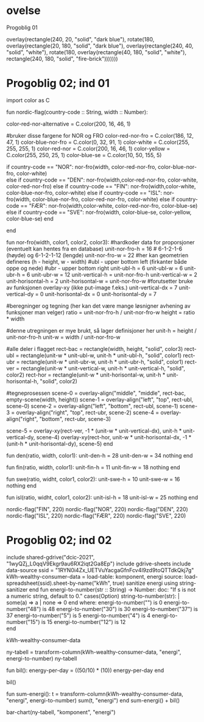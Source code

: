 # ovelse
Progoblig 01

overlay(rectangle(240, 20, "solid", "dark blue"),
  rotate(180,
    overlay(rectangle(20, 180, "solid", "dark blue"),
overlay(rectangle(240, 40, "solid", "white"),
    rotate(180,
          overlay(rectangle(40, 180, "solid", "white"),
            rectangle(240, 180, "solid", "fire-brick")))))))



# Progoblig 02; ind 01
import color as C

fun nordic-flag(country-code :: String, width :: Number):
  
  color-red-nor-alternative = C.color(200, 16, 46, 1) 
  
  #bruker disse fargene for NOR og FRO
  color-red-nor-fro = C.color(186, 12, 47, 1)
  color-blue-nor-fro = C.color(0, 32, 91, 1)
  color-white = C.color(255, 255, 255, 1)
  color-red-nor = C.color(200, 16, 46, 1)
  color-yellow = C.color(255, 250, 25, 1)
  color-blue-se = C.color(10, 50, 155, 5)
 
 
  if country-code == "NOR":
    nor-fro(width, color-red-nor-fro, color-blue-nor-fro, color-white)   
  else if country-code == "DEN": 
    nor-fro(width,color-red-nor-fro, color-white, color-red-nor-fro)
  else if country-code == "FIN":
   nor-fro(width,color-white, color-blue-nor-fro, color-white)
  else if country-code == "ISL":
    nor-fro(width, color-blue-nor-fro, color-red-nor-fro, color-white)
  else if country-code == "FÆR":
    nor-fro(width,color-white, color-red-nor-fro, color-blue-se)
  else if country-code == "SVE": 
    nor-fro(width, color-blue-se, color-yellow,  color-blue-se)
  end
  
end 

fun nor-fro(width, color1, color2, color3):
  #hardkoder data for proporsjoner (eventuelt kan hentes fra en database)
  unit-nor-fro-h = 16 # 6-1-2-1-6 (høyde) og 6-1-2-1-12 (lengde)
  unit-nor-fro-w = 22 
  #her kan geometrien defineres (h - height, w - width)
  #ubl - upper bottom left (firkanter både oppe og nede)
  #ubr - upper bottom right 
  unit-ubl-h = 6
  unit-ubl-w = 6
  unit-ubr-h = 6
  unit-ubr-w = 12
  unit-vertical-h = unit-nor-fro-h
  unit-vertical-w = 2
  unit-horisontal-h = 2
  unit-horisontal-w = unit-nor-fro-w
  #forutsetter bruke av funksjonen overlay-xy (ikke put-image f.eks.)
  unit-vertical-dx = 7
  unit-vertical-dy = 0
  unit-horisontal-dx = 0
  unit-horisontal-dy = 7
  
  #beregninger og tegning (her kan det være mange løsnigner avhening av funksjoner man velger)
  ratio = unit-nor-fro-h / unit-nor-fro-w
  height = ratio * width
  
  #denne utregningen er mye brukt, så lager definisjoner her
  unit-h = height / unit-nor-fro-h
  unit-w = width / unit-nor-fro-w
  
  #alle deler i flagget
  rect-bac = rectangle(width, height, "solid", color3)
  rect-ubl = rectangle(unit-w * unit-ubl-w, unit-h * unit-ubl-h, "solid", color1)
  rect-ubr = rectangle(unit-w * unit-ubr-w, unit-h * unit-ubr-h, "solid", color1)
  rect-ver = rectangle(unit-w * unit-vertical-w, unit-h * unit-vertical-h, "solid", color2)
  rect-hor = rectangle(unit-w * unit-horisontal-w, unit-h * unit-horisontal-h, "solid", color2) 

  #tegneprosessen
  scene-0 = overlay-align("middle", "middle", rect-bac, empty-scene(width, height))
  scene-1 = overlay-align("left", "top", rect-ubl, scene-0) 
  scene-2 = overlay-align("left", "bottom", rect-ubl, scene-1)
  scene-3 = overlay-align("right", "top", rect-ubr, scene-2)
  scene-4 = overlay-align("right", "bottom", rect-ubr, scene-3)
  
  
  scene-5 = overlay-xy(rect-ver, -1 * (unit-w * unit-vertical-dx), unit-h * unit-vertical-dy, scene-4)
  overlay-xy(rect-hor, unit-w * unit-horisontal-dx, -1 * (unit-h * unit-horisontal-dy), scene-5)
end

fun den(ratio, width, color1):
  unit-den-h = 28
  unit-den-w = 34
  nothing
end

fun fin(ratio, width, color1):
  unit-fin-h = 11
  unit-fin-w = 18 
  nothing
end

fun swe(ratio, widht, color1, color2):
  unit-swe-h = 10
  unit-swe-w = 16
  nothing
end

fun isl(ratio, widht, color1, color2):
  unit-isl-h = 18
  unit-isl-w = 25
  nothing
end


nordic-flag("FIN", 220)
nordic-flag("NOR", 220)
nordic-flag("DEN", 220)
nordic-flag("ISL", 220)
nordic-flag("FÆR", 220)
nordic-flag("SVE", 220)

# Progoblig 02; ind 02

include shared-gdrive("dcic-2021", "1wyQZj_L0qqV9Ekgr9au6RX2iqt2Ga8Ep")
include gdrive-sheets
include data-source
ssid = "1RYN0i4Zx_UETVuYacgaGfnFcv4l9zd9toQTTdkQkj7g"
kWh-wealthy-consumer-data =
  load-table: komponent, energi
    source: load-spreadsheet(ssid).sheet-by-name("kWh", true)
    sanitize energi using string-sanitizer
end
fun energi-to-number(str :: String) -> Number:
  doc: "If s is not a numeric string, default to 0."
  cases(Option) string-to-number(str):
    | some(a) => a
    | none => 0
  end
where:
energi-to-number("") is 0
energi-to-number("48") is 48
energi-to-number("30") is 30
energi-to-number("37") is 37
energi-to-number("5") is 5
energi-to-number("4") is 4
energi-to-number("15") is 15
energi-to-number("12") is 12  
end
  
kWh-wealthy-consumer-data

ny-tabell = transform-column(kWh-wealthy-consumer-data, "energi", energi-to-number)
ny-tabell

fun bil(): 
  energy-per-day = ((50/10) * (10))
  energy-per-day
end

bil()

fun sum-energi():
  t = transform-column(kWh-wealthy-consumer-data, "energi", energi-to-number)
  sum(t, "energi")
end
sum-energi() + bil()

bar-chart(ny-tabell, "komponent", "energi")

